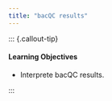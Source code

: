 ```yaml
---
title: "bacQC results"
---
```


::: {.callout-tip}
#### Learning Objectives

- Interprete bacQC results.

:::

